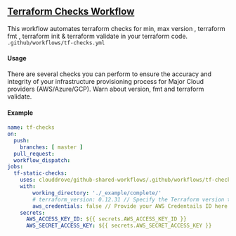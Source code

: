 ## [Terraform Checks Workflow](https://github.com/clouddrove/github-shared-workflows/blob/master/.github/workflows/tf-checks.yml)

This workflow automates terraform checks for min, max version , terraform fmt , terraform init & terraform validate in your terraform code. `.github/workflows/tf-checks.yml`

#### Usage
There are several checks you can perform to ensure the accuracy and integrity of your infrastructure provisioning process for Major Cloud providers (AWS/Azure/GCP). Warn about version, fmt and terraform validate.

#### Example
```yaml
name: tf-checks
on:
  push:
    branches: [ master ]
  pull_request:
  workflow_dispatch:
jobs:
  tf-static-checks:
    uses: clouddrove/github-shared-workflows/.github/workflows/tf-checks.yml@master
    with:  
        working_directory: './_example/complete/'
        # terraform_version: 0.12.31 // Specify the Terraform version to use. Uncomment and provide your desired version, or leave it as is to use the latest version.       
        aws_credentials: false // Provide your AWS Credentails ID here if 'aws_credentials' is set to 'true'.
    secrets:
      AWS_ACCESS_KEY_ID: ${{ secrets.AWS_ACCESS_KEY_ID }}
      AWS_SECRET_ACCESS_KEY: ${{ secrets.AWS_SECRET_ACCESS_KEY }}        
```